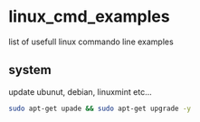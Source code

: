 # linux_cmd_examples
list of usefull linux commando line examples

## system
update ubunut, debian, linuxmint etc...
```bash
sudo apt-get upade && sudo apt-get upgrade -y
```
